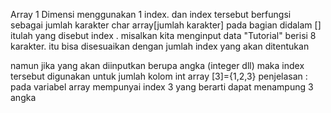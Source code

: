 Array 1 Dimensi menggunakan 1 index. dan index tersebut berfungsi sebagai jumlah karakter
char array[jumlah karakter]
pada bagian didalam [] itulah yang disebut index . misalkan kita menginput data "Tutorial" berisi 8 karakter. itu bisa disesuaikan dengan jumlah index yang akan ditentukan

namun jika yang akan diinputkan berupa angka (integer dll) maka index tersebut digunakan untuk jumlah kolom
int array [3]={1,2,3}
penjelasan : pada variabel array mempunyai index 3 yang berarti dapat menampung 3 angka

